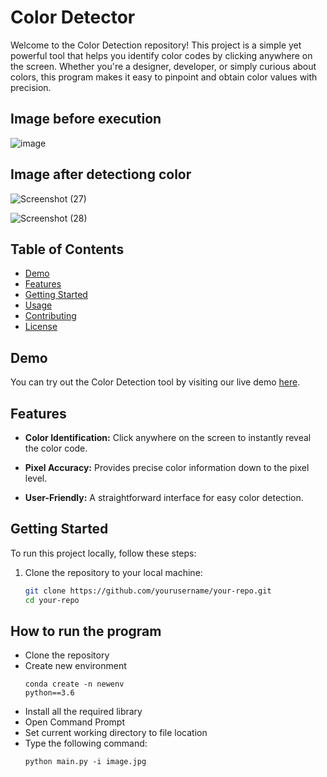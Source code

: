 # Color Detector

Welcome to the Color Detection repository! This project is a simple yet powerful tool that helps you identify color codes by clicking anywhere on the screen. Whether you're a designer, developer, or simply curious about colors, this program makes it easy to pinpoint and obtain color values with precision.

## Image before execution
![image](https://user-images.githubusercontent.com/58501537/139879120-7e234e64-b1aa-4f6b-b682-a191a2b52a22.jpg)

## Image after detectiong color
![Screenshot (27)](https://user-images.githubusercontent.com/58501537/139879410-7ff95bf1-acfa-4dfe-b034-3133842cb6fb.png)

![Screenshot (28)](https://user-images.githubusercontent.com/58501537/139879441-2b0be3a7-2cde-4202-81b0-9e9cd02d6d43.png)

## Table of Contents

- [Demo](#demo)
- [Features](#features)
- [Getting Started](#getting-started)
- [Usage](#usage)
- [Contributing](#contributing)
- [License](#license)

## Demo

You can try out the Color Detection tool by visiting our live demo [here](#).

## Features

- **Color Identification:** Click anywhere on the screen to instantly reveal the color code.

- **Pixel Accuracy:** Provides precise color information down to the pixel level.

- **User-Friendly:** A straightforward interface for easy color detection.

## Getting Started

To run this project locally, follow these steps:

1. Clone the repository to your local machine:

   ```bash
   git clone https://github.com/yourusername/your-repo.git
   cd your-repo


## How to run the program
* Clone the repository
* Create new environment
      <pre><code>conda create -n newenv python==3.6</code></pre>
* Install all the required library
* Open Command Prompt
* Set current working directory to file location
* Type the following command:
    <pre><code>python main.py -i image.jpg</code></pre>


